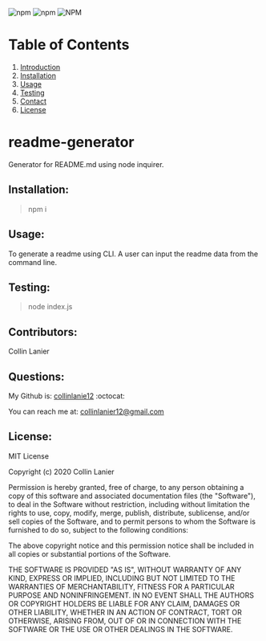 
![npm](https://img.shields.io/npm/dw/readme-generator?style=for-the-badge) 
![npm](https://img.shields.io/npm/v/inquirer) 
![NPM](https://img.shields.io/npm/l/inquirer)

# Table of Contents
1. [Introduction](#introduction)
2. [Installation](#install)
3. [Usage](#use)
4. [Testing](#test)
5. [Contact](#info)
6. [License](#license)

# readme-generator <a name="introduction"></a>
Generator for README.md using node inquirer.

## Installation: <a name="install"></a>

> npm i
## Usage: <a name="use"></a>

To generate a readme using CLI. A user can input the readme data from the command line.
## Testing: <a name="test"></a>

> node index.js
## Contributors: <a name="contributors"></a>

Collin Lanier
## Questions: <a name="info"></a>

My Github is: [collinlanie12](https://github.com/collinlanie12) :octocat:

You can reach me at:  collinlanier12@gmail.com
## License: <a name="license"></a>


        
MIT License

Copyright (c) 2020 Collin Lanier

Permission is hereby granted, free of charge, to any person obtaining a copy
of this software and associated documentation files (the "Software"), to deal
in the Software without restriction, including without limitation the rights
to use, copy, modify, merge, publish, distribute, sublicense, and/or sell
copies of the Software, and to permit persons to whom the Software is
furnished to do so, subject to the following conditions:

The above copyright notice and this permission notice shall be included in all
copies or substantial portions of the Software.

THE SOFTWARE IS PROVIDED "AS IS", WITHOUT WARRANTY OF ANY KIND, EXPRESS OR
IMPLIED, INCLUDING BUT NOT LIMITED TO THE WARRANTIES OF MERCHANTABILITY,
FITNESS FOR A PARTICULAR PURPOSE AND NONINFRINGEMENT. IN NO EVENT SHALL THE
AUTHORS OR COPYRIGHT HOLDERS BE LIABLE FOR ANY CLAIM, DAMAGES OR OTHER
LIABILITY, WHETHER IN AN ACTION OF CONTRACT, TORT OR OTHERWISE, ARISING FROM,
OUT OF OR IN CONNECTION WITH THE SOFTWARE OR THE USE OR OTHER DEALINGS IN THE
SOFTWARE.
        

    